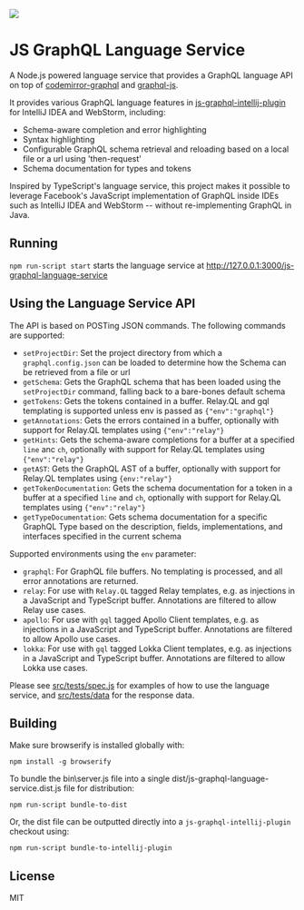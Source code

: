![](https://github.com/jimkyndemeyer/js-graphql-intellij-plugin/raw/master/docs/js-graphql-logo.png)

# JS GraphQL Language Service

A Node.js powered language service that provides a GraphQL language API on top of [codemirror-graphql](https://github.com/graphql/codemirror-graphql) and [graphql-js](https://github.com/graphql/graphql-js).

It provides various GraphQL language features in [js-graphql-intellij-plugin](https://github.com/jimkyndemeyer/js-graphql-intellij-plugin) for IntelliJ IDEA and WebStorm, including:
 
- Schema-aware completion and error highlighting
- Syntax highlighting
- Configurable GraphQL schema retrieval and reloading based on a local file or a url using 'then-request'
- Schema documentation for types and tokens

Inspired by TypeScript's language service, this project makes it possible to leverage Facebook's JavaScript implementation of GraphQL inside IDEs such as IntelliJ IDEA and WebStorm -- without re-implementing GraphQL in Java.

## Running
`npm run-script start` starts the language service at http://127.0.0.1:3000/js-graphql-language-service

## Using the Language Service API

The API is based on POSTing JSON commands. The following commands are supported:

- `setProjectDir`: Set the project directory from which a `graphql.config.json` can be loaded to determine how the Schema can be retrieved from a file or url
- `getSchema`: Gets the GraphQL schema that has been loaded using the `setProjectDir` command, falling back to a bare-bones default schema
- `getTokens`: Gets the tokens contained in a buffer. Relay.QL and gql templating is supported unless env is passed as `{"env":"graphql"}`
- `getAnnotations`: Gets the errors contained in a buffer, optionally with support for Relay.QL templates using `{"env":"relay"}`
- `getHints`: Gets the schema-aware completions for a buffer at a specified `line` anc `ch`, optionally with support for Relay.QL templates using `{"env":"relay"}`
- `getAST`: Gets the GraphQL AST of a buffer, optionally with support for Relay.QL templates using `{env:"relay"}`
- `getTokenDocumentation`: Gets the schema documentation for a token in a buffer at a specified `line` and `ch`, optionally with support for Relay.QL templates using `{"env":"relay"}`
- `getTypeDocumentation`: Gets schema documentation for a specific GraphQL Type based on the description, fields, implementations, and interfaces specified in the current schema

Supported environments using the `env` parameter:

- `graphql`: For GraphQL file buffers. No templating is processed, and all error annotations are returned.
- `relay`: For use with `Relay.QL` tagged Relay templates, e.g. as injections in a JavaScript and TypeScript buffer. Annotations are filtered to allow Relay use cases.
- `apollo`: For use with `gql` tagged Apollo Client templates, e.g. as injections in a JavaScript and TypeScript buffer. Annotations are filtered to allow Apollo use cases.
- `lokka`: For use with `gql` tagged Lokka Client templates, e.g. as injections in a JavaScript and TypeScript buffer. Annotations are filtered to allow Lokka use cases.

Please see [src/tests/spec.js](src/tests/spec.js) for examples of how to use the language service, and [src/tests/data](src/tests/data) for the response data.

## Building

Make sure browserify is installed globally with:

```
npm install -g browserify
```

To bundle the bin\server.js file into a single dist/js-graphql-language-service.dist.js file for distribution:

```
npm run-script bundle-to-dist
```

Or, the dist file can be outputted directly into a `js-graphql-intellij-plugin` checkout using:

```
npm run-script bundle-to-intellij-plugin
```

## License
MIT
